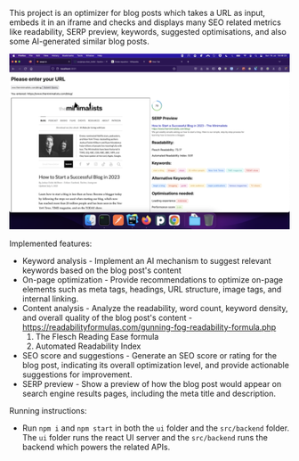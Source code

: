 This project is an optimizer for blog posts which takes a URL as input, embeds it in an iframe and checks and displays many SEO related metrics like readability, SERP preview, keywords, suggested optimisations, and also some AI-generated similar blog posts.

![sample of ui 2](https://github.com/soujanyachan/sseo/blob/master/ui2.png?raw=true)

Implemented features:
  - Keyword analysis - Implement an AI mechanism to suggest relevant keywords based on the blog post's content
  - On-page optimization - Provide recommendations to optimize on-page elements such as meta tags, headings, URL structure, image tags, and internal linking. 
  - Content analysis - Analyze the readability, word count, keyword density, and overall quality of the blog post's content - https://readabilityformulas.com/gunning-fog-readability-formula.php
      1. The Flesch Reading Ease formula
      2. Automated Readability Index
  - SEO score and suggestions - Generate an SEO score or rating for the blog post, indicating its overall optimization level, and provide actionable suggestions for improvement.
  - SERP preview - Show a preview of how the blog post would appear on search engine results pages, including the meta title and description.

Running instructions:
- Run `npm i` and `npm start` in both the `ui` folder and the `src/backend` folder. The `ui` folder runs the react UI server and the `src/backend` runs the backend which powers the related APIs.
